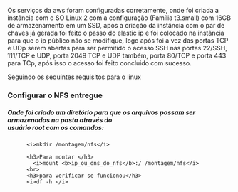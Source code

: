 Os serviços da aws foram configuradas corretamente, onde foi criada a instância com o SO Linux 2 com a configuração (Família t3.small) com 16GB de armazenamento em um SSD, após a criação da instância com o par de chaves já gerada foi feito o passo do elastic ip e foi colocado na instãncia para que o ip público não se modifique, logo após foi a vez das portas TCP e UDp serem abertas para ser permitido o acesso SSH nas portas 22/SSH, 111/TCP e UDP, porta 2049 TCP e UDP também, porta 80/TCP e porta 443 para TCp, após isso o acesso foi feito concluido com sucesso.

Seguindo os sequintes requisitos para o linux

  <h3>Configurar o NFS entregue</h3>
  
  <h5> Onde foi criado um diretório para que os arquivos possam ser armazenados na pasta através do<br>
       usuário root com os comandos:</h5>
    
          <i>mkdir /montagem/nfs</i>
            
          <h3>Para montar </h3>
            <i>mount <b>ip_ou_dns_do_nfs</b>:/ /montagem/nfs</i>
          <br> 
          <h3>para verificar se funcionou</h3>
          <i>df -h </i>    
      



